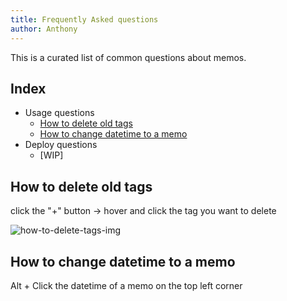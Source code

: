```yaml
---
title: Frequently Asked questions
author: Anthony
---
```

This is a curated list of common questions about memos.

## Index

- Usage questions
    - [How to delete old tags](#how-to-delete-old-tags)
    - [How to change datetime to a memo](#how-to-change-datetime-to-a-memo)
- Deploy questions
    - [WIP]


## How to delete old tags

click the "+" button -> hover and click the tag you want to delete

![how-to-delete-tags-img](https://media.discordapp.net/attachments/1045138348165050409/1097050919398547496/image.png?width=1342&height=725)

## How to change datetime to a memo

Alt + Click the datetime of a memo on the top left corner
